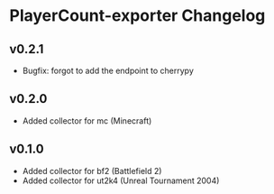 # PlayerCount-exporter Changelog

## v0.2.1

  * Bugfix: forgot to add the endpoint to cherrypy

## v0.2.0

  * Added collector for mc (Minecraft)

## v0.1.0

  * Added collector for bf2 (Battlefield 2)
  * Added collector for ut2k4 (Unreal Tournament 2004)
